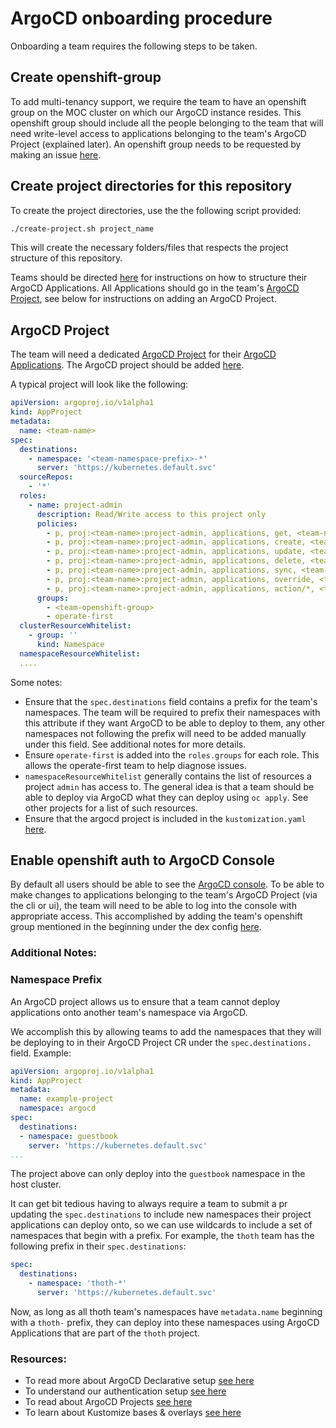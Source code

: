 # ArgoCD onboarding procedure

Onboarding a team requires the following steps to be taken.

## Create openshift-group

To add multi-tenancy support, we require the team to have an openshift group on the MOC cluster on which our ArgoCD instance resides.
This openshift group should include all the people belonging to the team that will need write-level access to applications
belonging to the team's ArgoCD Project (explained later). An openshift group needs to be requested by making an issue
[here](https://gitlab.com/open-infrastructure-labs/moc-cnv-sandbox/-/issues).

## Create project directories for this repository
To create the project directories, use the the following script provided:

```bash
./create-project.sh project_name
```

This will create the necessary folders/files that respects the project structure of this repository.

Teams should be directed [here](add_application.md) for instructions on how to structure their ArgoCD Applications.
All Applications should go in the team's [ArgoCD Project](https://argoproj.github.io/argo-cd/user-guide/projects/),
see below for instructions on adding an ArgoCD Project.

## ArgoCD Project
The team will need a dedicated [ArgoCD Project](https://argoproj.github.io/argo-cd/user-guide/projects/) for their
[ArgoCD Applications](https://argoproj.github.io/argo-cd/operator-manual/declarative-setup/#applications). The
ArgoCD project should be added [here](https://gitlab.com/open-infrastructure-labs/moc-cnv-sandbox/-/tree/master/manifests/argocd/overlays/prod/projects).

A typical project will look like the following:

```yaml
apiVersion: argoproj.io/v1alpha1
kind: AppProject
metadata:
  name: <team-name>
spec:
  destinations:
    - namespace: '<team-namespace-prefix>-*'
      server: 'https://kubernetes.default.svc'
  sourceRepos:
    - '*'
  roles:
    - name: project-admin
      description: Read/Write access to this project only
      policies:
        - p, proj:<team-name>:project-admin, applications, get, <team-name>/*, allow
        - p, proj:<team-name>:project-admin, applications, create, <team-name>/*, allow
        - p, proj:<team-name>:project-admin, applications, update, <team-name>/*, allow
        - p, proj:<team-name>:project-admin, applications, delete, <team-name>/*, allow
        - p, proj:<team-name>:project-admin, applications, sync, <team-name>/*, allow
        - p, proj:<team-name>:project-admin, applications, override, <team-name>/*, allow
        - p, proj:<team-name>:project-admin, applications, action/*, <team-name>/*, allow
      groups:
        - <team-openshift-group>
        - operate-first
  clusterResourceWhitelist:
    - group: ''
      kind: Namespace
  namespaceResourceWhitelist:
  ....
```

Some notes:

* Ensure that the `spec.destinations` field contains a prefix for the team's namespaces. The team will be required to
prefix their namespaces with this attribute if they want ArgoCD to be able to deploy to them, any other namespaces not
following the prefix will need to be added manually under this field. See additional notes for more details.
* Ensure `operate-first` is added into the `roles.groups` for each role. This allows the operate-first team to
help diagnose issues.
* `namespaceResourceWhitelist` generally contains the list of resources a project `admin` has access to. The general idea
is that a team should be able to deploy via ArgoCD what they can deploy using `oc apply`. See other projects for a list of
such resources.
* Ensure that the argocd project is included in the `kustomization.yaml` [here](https://gitlab.com/open-infrastructure-labs/moc-cnv-sandbox/-/blob/master/manifests/argocd/overlays/prod/projects/kustomization.yaml).

## Enable openshift auth to ArgoCD Console
By default all users should be able to see the [ArgoCD console](https://argocd-server-aicoe-argocd.apps.ocp4.prod.psi.redhat.com).
To be able to make changes to applications belonging to the team's ArgoCD Project (via the cli or ui), the team will need
to be able to log into the console with appropriate access. This accomplished by adding the team's openshift group
mentioned in the beginning under the dex config [here](https://gitlab.com/open-infrastructure-labs/moc-cnv-sandbox/-/blob/master/manifests/argocd/overlays/prod/configs/argo_cm/dex.config#L11).

### Additional Notes:

### Namespace Prefix
An ArgoCD project allows us to ensure that a team cannot deploy applications onto another team's namespace via ArgoCD.

We accomplish this by allowing teams to add the namespaces that they will be deploying to in their ArgoCD Project CR under
the `spec.destinations.` field. Example:

```yaml
apiVersion: argoproj.io/v1alpha1
kind: AppProject
metadata:
  name: example-project
  namespace: argocd
spec:
  destinations:
  - namespace: guestbook
    server: 'https://kubernetes.default.svc'
...
```

The project above can only deploy into the `guestbook` namespace in the host cluster.

It can get bit tedious having to always require a team to submit a pr updating the `spec.destinations` to include new
namespaces their project applications can deploy onto, so we can use wildcards to include a set of namespaces that
begin with a prefix. For example, the `thoth` team has the following prefix in their `spec.destinations`:

```yaml
spec:
  destinations:
    - namespace: 'thoth-*'
      server: 'https://kubernetes.default.svc'
```

Now, as long as all thoth team's namespaces have `metadata.name` beginning with a `thoth-` prefix, they can deploy
into these namespaces using ArgoCD Applications that are part of the `thoth` project.

### Resources:

- To read more about ArgoCD Declarative setup [see here](https://argoproj.github.io/argo-cd/operator-manual/declarative-setup/)
- To understand our authentication setup [see here](https://argoproj.github.io/argo-cd/operator-manual/user-management/#dex)
- To read about ArgoCD Projects [see here](https://argoproj.github.io/argo-cd/user-guide/projects/)
- To learn about Kustomize bases & overlays [see here](https://kubernetes.io/docs/tasks/manage-kubernetes-objects/kustomization/#bases-and-overlays)
